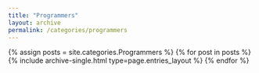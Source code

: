 ```yaml
---
title: "Programmers"
layout: archive
permalink: /categories/programmers
---
```


{% assign posts = site.categories.Programmers %}
{% for post in posts %} {% include archive-single.html type=page.entries_layout %} {% endfor %}